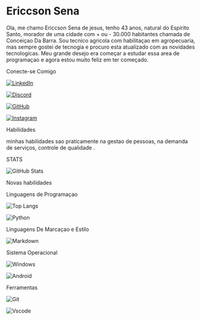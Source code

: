 
# Ericcson Sena

Ola, me chamo Ericcson Sena de jesus, tenho 43 anos, natural do Espirito Santo, morador de uma cidade com + ou - 30.000 habitantes chamada de Conceiçao Da Barra. 
Sou tecnico agricola com habilitaçao em agropecuaria, mas sempre gostei de tecnogia e procuro esta atualizado com as novidades tecnologicas.
Meu grande desejo era começar a estudar essa area de programaçao e agora estou muito feliz em ter começado.

Conecte-se Comigo

[![LinkedIn](https://img.shields.io/badge/LinkedIn-0077B5?style=for-the-badge&logo=linkedin&logoColor=WRITE)](https://www.linkedin.com/in/ERICCONSENA/)

[![Discord](https://img.shields.io/badge/Discord-7289DA?style=for-the-badge&logo=discord&logoColor=white)](https://discord.com/channels/@ERICCSONSENA/)

[![GitHub](https://img.shields.io/badge/GitHub-100000?style=for-the-badge&logo=github&logoColor=white)](https://github.com/ERICCSONSENA)

[![Instagram](https://img.shields.io/badge/-Instagram-%23E4405F?style=for-the-badge&logo=instagram&logoColor=white)](https://www.instagram.com/ERICCSONSENA/)


Habilidades

minhas habilidades sao praticamente na gestao de pessoas, na demanda de serviços, controle de qualidade .

STATS

![GitHub Stats](https://github-readme-stats.vercel.app/api?username=ERICCSONSENA&theme=transparent&bg_color=000&border_color=30A3DC&show_icons=true&icon_color=30A3DC&title_color=E94D5F&text_color=FFF)

Novas habilidades

Linguagens de Programaçao

![Top Langs](https://github-readme-stats-git-masterrstaa-rickstaa.vercel.app/api/top-langs/?username=ERICCSONSENA&bg_color=000&border_color=30A3DC&title_color=E94D5F&text_color=FFF)

![Python](https://img.shields.io/badge/python-3670A0?style=for-the-badge&logo=python&logoColor=ffdd54)

Linguagens De Marcaçao e Estilo

![Markdown](https://img.shields.io/badge/Markdown-000?style=for-the-badge&logo=markdown)

Sistema Operacional

![Windows](https://img.shields.io/badge/Windows-000?style=for-the-badge&logo=windows&logoColor=2CA5E0)

![Android](https://img.shields.io/badge/Android-3DDC84?style=for-the-badge&logo=android&logoColor=white)

Ferramentas

![Git](https://img.shields.io/badge/GIT-E44C30?style=for-the-badge&logo=git&logoColor=white)

![Vscode](https://img.shields.io/badge/Vscode-007ACC?style=for-the-badge&logo=visual-studio-code&logoColor=white)









